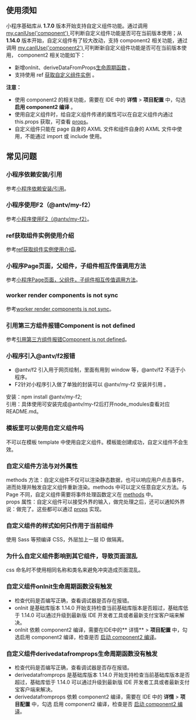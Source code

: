 ## 使用须知
小程序基础库从 **1.7.0** 版本开始支持自定义组件功能。通过调用[ my.canIUse('component') ](https://opendocs.alipay.com/mini/api/can-i-use)可判断自定义组件功能是否可在当前版本使用；从 **1.14.0** 版本开始，自定义组件有了较大改动，支持 component2 相关功能，通过调用 [my.canIUse('component2') ](https://opendocs.alipay.com/mini/api/can-i-use)可判断新自定义组件功能是否可在当前版本使用， component2 相关功能如下：

- 新增onInit、deriveDataFromProps[生命周期函数](https://opendocs.alipay.com/mini/framework/component-lifecycle) 。
- 支持使用 ref [获取自定义组件实例](https://opendocs.alipay.com/mini/framework/component-ref) 。

**注意：**

- 使用 component2 的相关功能，需要在 IDE 中的 **详情** > **项目配置** 中，勾选 **启用 component2 编译** 。
- 使用自定义组件时，给自定义组件传递的属性可以在自定义组件内通过 this.props 获取，可查看 [props](https://opendocs.alipay.com/mini/framework/component_object#props)。
- 自定义组件只能在 page 自身的 AXML 文件和组件自身的 AXML 文件中使用，不能通过 import 或 include 使用。   

## 常见问题

### 小程序依赖安装/引用
参考[小程序依赖安装/引用](https://opendocs.alipay.com/support/01rb23)。 

### 小程序使用F2（@antv/my-f2）
参考[小程序使用F2（@antv/my-f2）](https://opendocs.alipay.com/support/01rb1j)。 

### ref获取组件实例使用介绍
参考[ref获取组件实例使用介绍](https://opendocs.alipay.com/support/01rb1o)。 

### 小程序Page页面，父组件，子组件相互传值调用方法
参考[小程序Page页面，父组件，子组件相互传值调用方法](https://opendocs.alipay.com/support/01rb1e)。 

### worker render components is not sync
参考[worker render components is not sync](https://opendocs.alipay.com/support/01rb7n)。 

### 引用第三方组件报错Component is not defined
参考[引用第三方组件报错Component is not defined](https://opendocs.alipay.com/support/01rb3c)。 

### 小程序引入@antv/f2报错

- @antv/f2 引入用于网页绘制，里面有用到 window 等，@antv/f2 不适于小程序。
- F2针对小程序引入做了单独的封装可以 @antv/my-f2 安装并引用 。

安装：npm install @antv/my-f2;<br />引用：具体使用可安装完成@antv/my-f2后打开node_modules查看对应README.md。 

### 模板里可以使用自定义组件吗
不可以在模板 template 中使用自定义组件。模板能创建成功，自定义组件不会生效。 

### 自定义组件方法与对外属性
methods 方法：自定义组件不仅可以渲染静态数据，也可以响应用户点击事件，进而处理并触发自定义组件重新渲染。methods 中可以定义任意自定义方法。与 Page 不同，自定义组件需要将事件处理函数定义在 [methods](https://opendocs.alipay.com/mini/framework/component_object) 中。 <br />props 属性：自定义组件可以接受外界的输入，做完处理之后，还可以通知外界说：做完了。这些都可以通过 [props](https://opendocs.alipay.com/mini/framework/component_object) 实现。 

### 自定义组件的样式如何只作用于当前组件
使用 Sass 等预编译 CSS，外层加上一层 ID 做隔离。 

### 为什么自定义组件影响到其它组件，导致页面混乱
css 命名时不使用相同名称和类名来避免冲突造成页面混乱。 

### 自定义组件onInit生命周期函数没有触发

- 检查代码是否编写正确，查看调试器是否存在报错。
- onInit 是基础库版本 1.14.0 开始支持检查当前基础库版本是否超过，基础库低于 1.14.0 可以通过升级到最新版 IDE 开发者工具或者最新支付宝客户端来解决。
- onInit 依赖 component2 编译，需要在IDE中的** 详情** > **项目配置** 中，勾选启用 component2 编译，检查是否 [启动 component2 编译](https://opendocs.alipay.com/mini/framework/custom-component-overview)。 

### 自定义组件derivedatafromprops生命周期函数没有触发

- 检查代码是否编写正确，查看调试器是否存在报错。
- derivedatafromprops 是基础库版本 1.14.0 开始支持检查当前基础库版本是否超过，基础库低于 1.14.0 可以通过升级到最新版 IDE 开发者工具或者最新支付宝客户端来解决。
- derivedatafromprops 依赖 component2 编译，需要在 IDE 中的 **详情** > **项目配置** 中，勾选 启用 component2 编译，检查是否 [启动 component2 编译](https://opendocs.alipay.com/mini/framework/custom-component-overview)。 

